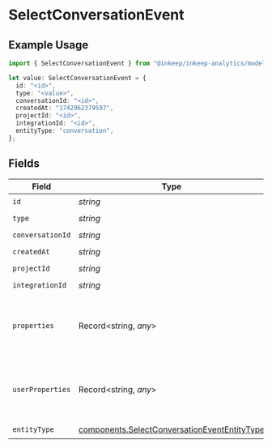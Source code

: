 # SelectConversationEvent

## Example Usage

```typescript
import { SelectConversationEvent } from "@inkeep/inkeep-analytics/models/components";

let value: SelectConversationEvent = {
  id: "<id>",
  type: "<value>",
  conversationId: "<id>",
  createdAt: "1742962379597",
  projectId: "<id>",
  integrationId: "<id>",
  entityType: "conversation",
};
```

## Fields

| Field                                                                                                        | Type                                                                                                         | Required                                                                                                     | Description                                                                                                  |
| ------------------------------------------------------------------------------------------------------------ | ------------------------------------------------------------------------------------------------------------ | ------------------------------------------------------------------------------------------------------------ | ------------------------------------------------------------------------------------------------------------ |
| `id`                                                                                                         | *string*                                                                                                     | :heavy_check_mark:                                                                                           | N/A                                                                                                          |
| `type`                                                                                                       | *string*                                                                                                     | :heavy_check_mark:                                                                                           | N/A                                                                                                          |
| `conversationId`                                                                                             | *string*                                                                                                     | :heavy_check_mark:                                                                                           | N/A                                                                                                          |
| `createdAt`                                                                                                  | *string*                                                                                                     | :heavy_check_mark:                                                                                           | N/A                                                                                                          |
| `projectId`                                                                                                  | *string*                                                                                                     | :heavy_check_mark:                                                                                           | N/A                                                                                                          |
| `integrationId`                                                                                              | *string*                                                                                                     | :heavy_check_mark:                                                                                           | N/A                                                                                                          |
| `properties`                                                                                                 | Record<string, *any*>                                                                                        | :heavy_minus_sign:                                                                                           | A customizable collection of custom properties or attributes.                                                |
| `userProperties`                                                                                             | Record<string, *any*>                                                                                        | :heavy_minus_sign:                                                                                           | A customizable collection of custom properties or attributes.                                                |
| `entityType`                                                                                                 | [components.SelectConversationEventEntityType](../../models/components/selectconversationevententitytype.md) | :heavy_check_mark:                                                                                           | N/A                                                                                                          |
